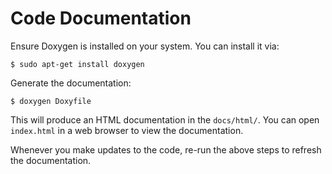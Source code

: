 # Code Documentation

Ensure Doxygen is installed on your system. You can install it via:

    $ sudo apt-get install doxygen

Generate the documentation:

    $ doxygen Doxyfile

This will produce an HTML documentation in the ```docs/html/```.
You can open ```index.html``` in a web browser to view the documentation.

Whenever you make updates to the code, re-run the above steps to refresh the documentation.
